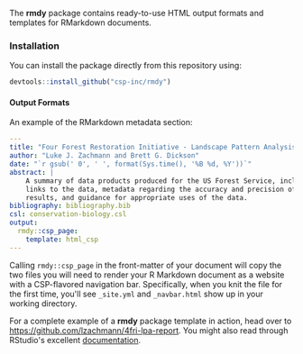 The __rmdy__ package contains ready-to-use HTML output formats and templates for RMarkdown documents.

### Installation

You can install the package directly from this repository using:

``` r
devtools::install_github("csp-inc/rmdy")
```

#### Output Formats

An example of the RMarkdown metadata section:

``` yaml
---
title: "Four Forest Restoration Initiative - Landscape Pattern Analysis"
author: "Luke J. Zachmann and Brett G. Dickson"
date: "`r gsub(' 0', ' ', format(Sys.time(), '%B %d, %Y'))`"
abstract: |
    A summary of data products produced for the US Forest Service, including
    links to the data, metadata regarding the accuracy and precision of specific
    results, and guidance for appropriate uses of the data.
bibliography: bibliography.bib
csl: conservation-biology.csl
output:
  rmdy::csp_page:
    template: html_csp
---
```

Calling `rmdy::csp_page` in the front-matter of your document will copy the two
files you will need to render your R Markdown document as a website with a
CSP-flavored navigation bar. Specifically, when you knit the file for the first
time, you'll see `_site.yml` and `_navbar.html` show up in your working
directory.

For a complete example of a __rmdy__ package template in action, head over to https://github.com/lzachmann/4fri-lpa-report. You might also read through
RStudio's excellent [documentation](http://rmarkdown.rstudio.com/rmarkdown_websites.html#overview).  

